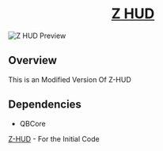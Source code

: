 <h1 align="center"><a href="https://discord.gg/brocode" target="_blank" rel="noopener noreferrer">Z HUD</a></h1>

![Z HUD Preview]([https://github.com/TeamBroCode/z-hud/assets/91739770/00b300a2-6494-4b75-b3b1-be4397df174a](https://imgur.com/a/KdMoVJf))

## Overview

This is  an Modified Version Of Z-HUD

## Dependencies

-   QBCore



[Z-HUD]([https://github.com/qbcore-framework/qb-hud](https://github.com/TeamBroCode/z-hud.git)) - For the Initial Code

